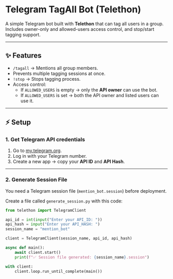 # Telegram TagAll Bot (Telethon)

A simple Telegram bot built with **Telethon** that can tag all users in a group.  
Includes owner-only and allowed-users access control, and stop/start tagging support.  

---

## ✨ Features
- `/tagall` → Mentions all group members.  
- Prevents multiple tagging sessions at once.  
- `!stop` → Stops tagging process.  
- Access control:
  - If `ALLOWED_USERS` is empty → only the **API owner** can use the bot.
  - If `ALLOWED_USERS` is set → both the API owner and listed users can use it.

---

## ⚡ Setup

### 1. Get Telegram API credentials
1. Go to [my.telegram.org](https://my.telegram.org).  
2. Log in with your Telegram number.  
3. Create a new app → copy your **API ID** and **API Hash**.

---

### 2. Generate Session File
You need a Telegram session file (`mention_bot.session`) before deployment.

Create a file called `generate_session.py` with this code:

```python
from telethon import TelegramClient

api_id = int(input("Enter your API_ID: "))
api_hash = input("Enter your API_HASH: ")
session_name = "mention_bot"

client = TelegramClient(session_name, api_id, api_hash)

async def main():
    await client.start()
    print(f"✅ Session file generated: {session_name}.session")

with client:
    client.loop.run_until_complete(main())
